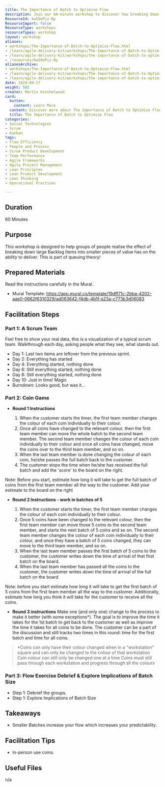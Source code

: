 ```yaml
---
title: The Importance of Batch to Optimise Flow
description: Join our 60-minute workshop to discover how breaking down large Backlog Items into smaller pieces enhances delivery and flow. Explore queuing theory in action!
ResourceId: kwS9oPiz-Ny
ResourceImport: false
ResourceType: workshops
resourceTypes: workshop
layout: workshop
aliases:
- workshops/The-Importance-of-Batch-to-Optimise-Flow.html
- /learn/agile-delivery-kit/workshops/The-Importance-of-Batch-to-Optimise-Flow
- /learn/agile-delivery-kit/workshops/the-importance-of-batch-to-optimise-flow/
- /resources/kwS9oPiz-Ny
aliasesArchive:
- workshops/The-Importance-of-Batch-to-Optimise-Flow.html
- /learn/agile-delivery-kit/workshops/The-Importance-of-Batch-to-Optimise-Flow
- /learn/agile-delivery-kit/workshops/the-importance-of-batch-to-optimise-flow/
date: 2024-09-17
weight: 585
creator: Martin Hinshelwood
card:
  button:
    content: Learn More
  content: Discover more about The Importance of Batch to Optimise Flow and how it can help you in your Agile journey!
  title: The Importance of Batch to Optimise Flow
categories:
- Social Technologies
- Scrum
- Kanban
tags:
- Flow Efficiency
- People and Process
- Scrum Product Development
- Team Performance
- Agile Frameworks
- Agile Project Management
- Lean Principles
- Lean Product Development
- Lean Thinking
- Operational Practices

---
```

## Duration

60 Minutes

## Purpose

This workshop is designed to help groups of people realise the effect of breaking down large Backlog Items into smaller pieces of value has on the ability to deliver. This is part of queuing theory!

## Prepared Materials

Read the instructions carefully in the Mural.

- Mural Template: https://app.mural.co/template/19dff71c-2bba-4202-aae0-0662f6310329/ad063642-f4db-4b1f-a23a-c773b3d06083

## Facilitation Steps

### Part 1: A Scrum Team

Feel free to show your real data, this is a visualization of a typical scrum team. Walkthrough each day, asking people what they see, what stands out.

- Day 1: Last two items are leftover from the previous sprint.
- Day 2: Everything has started
- Day 4: Everything started, nothing done
- Day 6: Still everything started, nothing done
- Day 8: Still everything started, nothing done
- Day 10: Just in time! Magic
- Burndown: Looks good, but was it...

### Part 2: Coin Game

- **Round 1 Instructions**

  1.  When the customer starts the timer, the first team member changes the colour of each coin individually to their colour.
  2.  Once all coins have changed to the relevant colour, then the first team member can move the whole batch to the second team member. The second team member changes the colour of each coin individually to their colour and once all coins have changed, move the coins over to the third team member, and so on.
  3.  When the last team member is done changing the colour of each coin, he/she passes the full batch back to the customer.
  4.  The customer stops the time when he/she has received the full batch and add the 'score' to the board on the right.

Note: Before you start, estimate how long it will take to get the full batch of coins from the first team member all the way to the customer. Add your estimate to the board on the right

- **Round 2 Instructions - work in batches of 5**

  1.  When the customer starts the timer, the first team member changes the colour of each coin individually to their colour.
  2.  Once 5 coins have been changed to the relevant colour, then the first team member can move those 5 coins to the second team member, and starts the next batch of 5 coins and so on. The second team member changes the colour of each coin individually to their colour, and once they have a batch of 5 coins changed, they can move to the third team member, and so on.
  3.  When the last team member passes the first batch of 5 coins to the customer, the customer writes down the time of arrival of that first batch on the board.
  4.  When the last team member has passed all the coins to the customer, the customer writes down the time of arrival of the full batch on the board

Note: before you start estimate how long it will take to get the first batch of 5 coins from the first team member all the way to the customer. Additionally, estimate how long you think it will take for the customer to receive all the coins.

- **Round 3 instructions**
  Make one (and only one) change to the process to make it better (with some exceptions\*). The goal is to improve the time it takes for the 1st batch to get back to the customer as well as improve the time it takes for all coins to be done. The customer can be a part of the discussion and still tracks two times in this round: time for the first batch and time for all coins.

> \*Coins can only have their colour changed when in a "workstation" square and can only be changed to the colour of that workstation
> Coin colour can still only be changed one at a time
> Coins must still pass through each workstation and progress through all the colours

### Part 3: Flow Exercise Debrief & Explore Implications of Batch Size

- Step 1: Debrief the groups.
- Step 1: Explore Implications of Batch Size

## Takeaways

- Smaller Batches increase your flow which increases your predictability.

## Facilitation Tips

- In-person use coins.

## Useful Files

n/a
